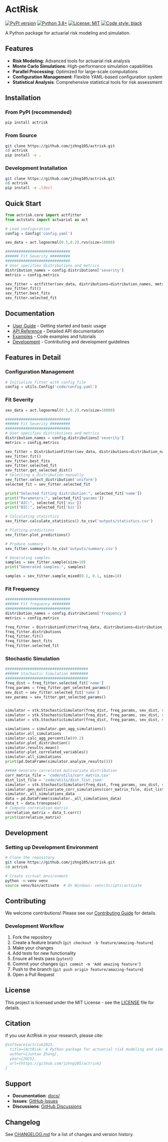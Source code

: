 # ActRisk

[![PyPI version](https://badge.fury.io/py/actrisk.svg)](https://badge.fury.io/py/actrisk)
[![Python 3.8+](https://img.shields.io/badge/python-3.8+-blue.svg)](https://www.python.org/downloads/)
[![License: MIT](https://img.shields.io/badge/License-MIT-yellow.svg)](https://opensource.org/licenses/MIT)
[![Code style: black](https://img.shields.io/badge/code%20style-black-000000.svg)](https://github.com/psf/black)

A Python package for actuarial risk modeling and simulation.

## Features

- **Risk Modeling**: Advanced tools for actuarial risk analysis
- **Monte Carlo Simulations**: High-performance simulation capabilities
- **Parallel Processing**: Optimized for large-scale computations
- **Configuration Management**: Flexible YAML-based configuration system
- **Statistical Analysis**: Comprehensive statistical tools for risk assessment

## Installation

### From PyPI (recommended)

```bash
pip install actrisk
```

### From Source

```bash
git clone https://github.com/jzhng105/actrisk.git
cd actrisk
pip install -e .
```

### Development Installation

```bash
git clone https://github.com/jzhng105/actrisk.git
cd actrisk
pip install -e .[dev]
```

## Quick Start

```python
from actrisk.core import actfitter
from actstats import actuarial as act

# Load configuration
config = Config('config.yaml')

sev_data = act.lognormal(0.5,0.2).rvs(size=10000)

#############################
###### Fit Severity #########
#############################
# User specifies distributions and metrics 
distribution_names = config.distributions['severity']
metrics = config.metrics

sev_fitter = actfitter(sev_data, distributions=distribution_names, metrics=metrics)
sev_fitter.fit()
sev_fitter.best_fits
sev_fitter.selected_fit
```

## Documentation

- [User Guide](docs/user_guide.md) - Getting started and basic usage
- [API Reference](docs/api_reference.md) - Detailed API documentation
- [Examples](docs/examples.md) - Code examples and tutorials
- [Development](docs/development.md) - Contributing and development guidelines

## Features in Detail

### Configuration Management
```python
# Initialize fitter with config file
config = utils.Config('code/config.yaml')

```

### Fit Severity
```python
sev_data = act.lognormal(0.5,0.2).rvs(size=10000)

#############################
###### Fit Severity #########
#############################
# User specifies distributions and metrics 
distribution_names = config.distributions['severity']
metrics = config.metrics

sev_fitter = DistributionFitter(sev_data, distributions=distribution_names, metrics=metrics)
sev_fitter.fit()
sev_fitter.best_fits
sev_fitter.selected_fit
sev_fitter.get_selected_dist()
# Selecting a distribution manually
sev_fitter.select_distribution('uniform')
selected_fit = sev_fitter.selected_fit

print("Selected fitting distribution:", selected_fit['name'])
print("Parameters:", selected_fit['params'])
print("AIC:", selected_fit['aic'])
print("BIC:", selected_fit['bic'])

# Calculating statistics
sev_fitter.calculate_statistics().to_csv('outputs/statistics.csv')

# Plotting predictions
sev_fitter.plot_predictions()

# Produce summary
sev_fitter.summary().to_csv('outputs/summary.csv')

# Generating samples
samples = sev_fitter.sample(size=10)
print("Generated samples:", samples)

samples = sev_fitter.sample_mixed(0.1, 0.1, size=10)
```

### Fit Frequency

```python
#############################
###### Fit frequency ########
#############################
distribution_names = config.distributions['frequency']
metrics = config.metrics

freq_fitter = DistributionFitter(freq_data, distributions=distribution_names, metrics=metrics)
freq_fitter.distributions
freq_fitter.fit()
freq_fitter.best_fits
freq_fitter.selected_fit

```

### Stochastic Simulation

```python
#####################################
###### Stochastic Simulation ########
#####################################
freq_dist = freq_fitter.selected_fit['name']
freq_params = freq_fitter.get_selected_params()
sev_dist = sev_fitter.selected_fit['name']
sev_params = sev_fitter.get_selected_params()


simulator = stk.StochasticSimulator(freq_dist, freq_params, sev_dist, sev_params, 100, True, 1234, 0.6, 'frank', 0.6)
simulator = stk.StochasticSimulator(freq_dist, freq_params, sev_dist, sev_params, 100, True, 1234, 0.6)
simulator = stk.StochasticSimulator(freq_dist, freq_params, sev_dist, sev_params, 100, True, 1234)

simulations = simulator.gen_agg_simulations()
simulator.all_simulations
simulator.calc_agg_percentile(99.2)
simulator.plot_distribution()
simulator.results.mean()
simulator.plot_correlated_variables()
simulator.all_simulations
print(pd.DataFrame(simulator.analyze_results()))

##### Generate correlated mutivariate distribution
corr_matrix_file = 'code/utils/corr_matrix.csv'
dist_list_file = 'code/utils/dist_list.json'
simulator = stk.StochasticSimulator(freq_dist, freq_params, sev_dist, sev_params, 10000, True, 1034, 0.6)
simulator.gen_multivariate_corr_simulations(corr_matrix_file, dist_list_file, True)
simulator._all_simulations_data
data = pd.DataFrame(simulator._all_simulations_data)
data_t = data.transpose()
# Compute correlation matrix
correlation_matrix = data_t.corr()
print(correlation_matrix)
```

## Development

### Setting up Development Environment

```bash
# Clone the repository
git clone https://github.com/jzhng105/actrisk.git
cd actrisk

# Create virtual environment
python -m venv venv
source venv/bin/activate  # On Windows: venv\Scripts\activate
```

## Contributing

We welcome contributions! Please see our [Contributing Guide](CONTRIBUTING.md) for details.

### Development Workflow

1. Fork the repository
2. Create a feature branch (`git checkout -b feature/amazing-feature`)
3. Make your changes
4. Add tests for new functionality
5. Ensure all tests pass (`pytest`)
6. Commit your changes (`git commit -m 'Add amazing feature'`)
7. Push to the branch (`git push origin feature/amazing-feature`)
8. Open a Pull Request

## License

This project is licensed under the MIT License - see the [LICENSE](LICENSE) file for details.

## Citation

If you use ActRisk in your research, please cite:

```bibtex
@software{actrisk2025,
  title={ActRisk: A Python package for actuarial risk modeling and simulation},
  author={Juntao Zhang},
  year={2025},
  url={https://github.com/jzhng105/actrisk}
}
```

## Support

- **Documentation**: [docs/](docs/)
- **Issues**: [GitHub Issues](https://github.com/jzhng105/actrisk/issues)
- **Discussions**: [GitHub Discussions](https://github.com/jzhng105/actrisk/discussions)

## Changelog

See [CHANGELOG.md](CHANGELOG.md) for a list of changes and version history.